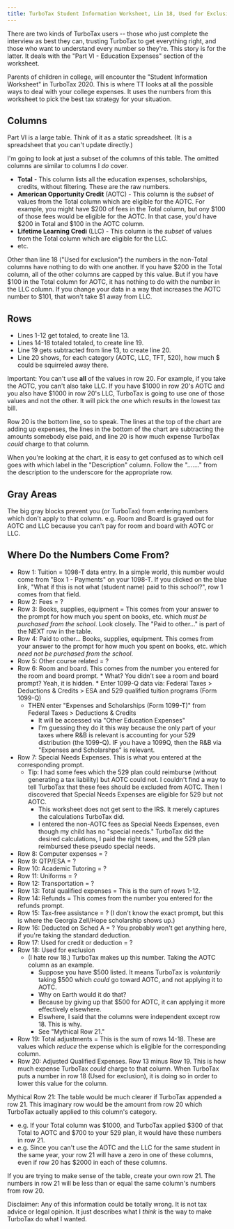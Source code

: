 ```yaml
---
title: TurboTax Student Information Worksheet, Lin 18, Used for Exclusion
---
```


There are two kinds of TurboTax users -- those who just complete the interview as best they can, trusting TurboTax to get everything right, and those who want to understand every number so they're.  This story is for the latter. It deals with the "Part VI - Education Expenses" section of the worksheet.

Parents of children in college, will encounter the "Student Information Worksheet" in  TurboTax 2020. This is where TT looks at all the possible ways to deal with your college expenses. It uses the numbers from this worksheet to pick the best tax strategy for your situation.

## Columns

Part VI is a large table. Think of it as a static spreadsheet. (It is a spreadsheet that you can't update directly.)

I'm going to look at just a subset of the columns of this table. The omitted columns are similar to columns I *do* cover.

* **Total** - This column lists all the education expenses, scholarships, credits, without filtering.  These are the raw numbers.
* **American Opportunity Credit** (AOTC) - This column is the *subset* of values from the Total column which are eligible for the AOTC.  For example, you might have $200 of fees in the Total column, but ony $100 of those fees would be eligible for the AOTC.  In that case, you'd have $200 in Total and $100 in the AOTC column.
* **Lifetime Learning Credi** (LLC) - This column is the *subset* of values from the Total column which are eligible for the LLC.
* etc.

Other than line 18 ("Used for exclusion") the numbers in the non-Total columns have nothing to do with one another. If you have $200 in the Total column, all of the other columns are capped by this value.  But if you have $100 in the Total column for AOTC, it has nothing to do with the number in the LLC column.  If you change your data in a way that increases the AOTC number to $101, that won't take $1 away from LLC.

## Rows

* Lines 1-12 get totaled, to create line 13.
* Lines 14-18 totaled totaled, to create line 19.
* Line 19 gets subtracted from line 13, to create line 20.
* Line 20 shows, for each category (AOTC, LLC, TFT, 520), how much $ could be squirreled away there.

Important: You can't use **all** of the values in row 20. For example, if you take the AOTC, you can't also take LLC.  If you have $1000 in row 20's AOTC and you also have $1000 in row 20's LLC, TurboTax is going to use one of those values and not the other. It will pick the one which results in the lowest tax bill.

Row 20 is the bottom line, so to speak. The lines at the top of the chart are adding up expenses, the lines in the bottom of the chart are subtracting the amounts somebody else paid, and line 20 is how much expense TurboTax *could* charge to that column.

When you're looking at the chart, it is easy to get confused as to which cell goes with which label in the "Description" column.  Follow the "......." from the description to the underscore for the appropriate row.
## Gray Areas

The big gray blocks prevent you (or TurboTax) from entering numbers which don't apply to that column.  e.g. Room and Board is grayed out for AOTC and LLC because you can't pay for room and board with AOTC or LLC.

## Where Do the Numbers Come From?
* Row 1: Tuition = 1098-T data entry.  In a simple world, this number would come from "Box 1 - Payments" on your 1098-T. If you clicked on the blue link, "What if this is not what (student name) paid to this school?", row 1 comes from that field.
* Row 2: Fees = ?
* Row 3: Books, supplies, equipment = This comes from your answer to the prompt for how much you spent on books, etc. which *must be purchased from the school*.  Look closely. The "Paid to other..." is part of the NEXT row in the table.
* Row 4: Paid to other... Books,  supplies, equipment. This comes from your answer to the prompt for how much you spent on books, etc. which *need not be purchased from the school*.
* Row 5: Other course related = ?
* Row 6: Room and board.  This comes from the number you entered for the room and board prompt.
	  * What? You didn't see a room and board prompt? Yeah, it is hidden.
	  * Enter 1099-Q data via: Federal Taxes > Deductions & Credits > ESA and 529 qualified tuition programs (Form 1099-Q)
    * THEN enter "Expenses and Scholarships (Form 1099-T)" from Federal Taxes > Deductions & Credits
        * It will be accessed via "Other Education Expenses"
        * I'm guessing they do it this way because the only part of your taxes where R&B is relevant is accounting for your 529 distribution (the 1099-Q).  IF you have a 1099Q, then the R&B via "Expenses and Scholarshps" is relevant.
* Row 7: Special Needs Expenses. This is what you entered at the corresponding prompt.
    * Tip: I had some fees which the 529 plan could reimburse (without generating a tax liability) but AOTC could not. I couldn't find a way to tell TurboTax that these fees should be excluded from AOTC. Then I discovered that Special Needs Expenses are eligible for 529 but not AOTC.  
        * This worksheet does not get sent to the IRS. It merely captures the calculations TurboTax did.
        * I entered the non-AOTC fees as Special Needs Expenses, even though my child has no "special needs." TurboTax did the desired calculations, I paid the right taxes, and the 529 plan reimbursed these pseudo special needs.
* Row 8: Computer expenses = ?
* Row 9: QTP/ESA = ?
* Row 10: Academic Tutoring = ?
* Row 11: Uniforms = ?
* Row 12: Transportation = ?
* Row 13: Total qualified expenses = This is the sum of rows 1-12.
* Row 14: Refunds = This comes from the number you entered for the refunds prompt.
* Row 15: Tax-free assistance = ? (I don't know the exact prompt, but this is where the Georgia Zell/Hope scholarship shows up.)
* Row 16: Deducted on Sched A = ?  You probably won't get anything here, if you're taking the standard deduction.
* Row 17: Used for credit or deduction = ?
* Row 18: Used for exclusion
    * (I hate row 18.) TurboTax makes up this number. Taking the AOTC column as an example. 
        * Suppose you have $500 listed. It means TurboTax is *voluntarily* taking $500 which *could* go toward AOTC, and not applying it to AOTC.
        * Why on Earth would it do that? 
        * Because by giving up that $500 for AOTC, it can applying it more effectively elsewhere.
        * Elswhere, I said that the columns were independent except row 18.  This is why.
        * See "Mythical Row 21."
* Row 19: Total adjustments = This is the sum of rows 14-18. These are values which *reduce*  the expense which is eligible for the corresponding column.
* Row 20: Adjusted Qualified Expenses.  Row 13 minus Row 19. This is how much expense TurboTax *could* charge to that column.  When TurboTax puts a number in row 18 (Used for exclusion), it is doing so in order to lower this value for the column.

Mythical Row 21: The table would be much clearer if TurboTax appended a row 21. This imaginary row would be the amount from row 20 which TurboTax actually applied to this column's category.  

* e.g. If your Total column was $1000, and TurboTax applied $300 of that Total to AOTC and $700 to your 529 plan, it would have these numbers in row 21.
* e.g. Since you can't use the AOTC and the LLC for the same student in the same year, your row 21 will have a zero in one of these columns, even if row 20 has $2000 in each of these columns.

If you are trying to make sense of the table, create your own row 21.  The numbers in row 21 will be less than or equal the same column's numbers from row 20.

Disclaimer: Any of this information could be totally wrong. It is not tax advice or legal opinion. It just describes what I *think* is the way to make TurboTax do what I wanted.
